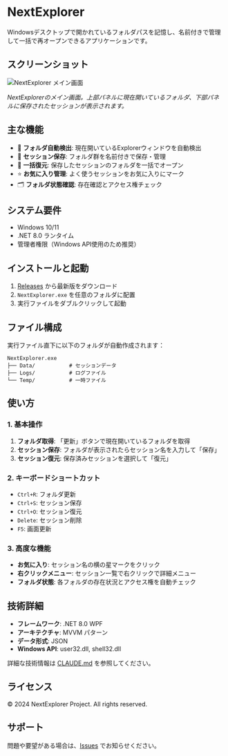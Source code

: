 # NextExplorer

Windowsデスクトップで開かれているフォルダパスを記憶し、名前付きで管理して一括で再オープンできるアプリケーションです。

## スクリーンショット

![NextExplorer メイン画面](スクリーンショット%202025-09-01%20080407.png)

*NextExplorerのメイン画面。上部パネルに現在開いているフォルダ、下部パネルに保存されたセッションが表示されます。*

## 主な機能

- 🔄 **フォルダ自動検出**: 現在開いているExplorerウィンドウを自動検出
- 💾 **セッション保存**: フォルダ群を名前付きで保存・管理
- 📂 **一括復元**: 保存したセッションのフォルダを一括でオープン
- ⭐ **お気に入り管理**: よく使うセッションをお気に入りにマーク
- 🗂️ **フォルダ状態確認**: 存在確認とアクセス権チェック

## システム要件

- Windows 10/11
- .NET 8.0 ランタイム
- 管理者権限（Windows API使用のため推奨）

## インストールと起動

1. [Releases](../../releases) から最新版をダウンロード
2. `NextExplorer.exe` を任意のフォルダに配置
3. 実行ファイルをダブルクリックして起動

## ファイル構成

実行ファイル直下に以下のフォルダが自動作成されます：

```
NextExplorer.exe
├── Data/           # セッションデータ
├── Logs/           # ログファイル
└── Temp/           # 一時ファイル
```

## 使い方

### 1. 基本操作

1. **フォルダ取得**: 「更新」ボタンで現在開いているフォルダを取得
2. **セッション保存**: フォルダが表示されたらセッション名を入力して「保存」
3. **セッション復元**: 保存済みセッションを選択して「復元」

### 2. キーボードショートカット

- `Ctrl+R`: フォルダ更新
- `Ctrl+S`: セッション保存
- `Ctrl+O`: セッション復元
- `Delete`: セッション削除
- `F5`: 画面更新

### 3. 高度な機能

- **お気に入り**: セッション名の横の星マークをクリック
- **右クリックメニュー**: セッション一覧で右クリックで詳細メニュー
- **フォルダ状態**: 各フォルダの存在状況とアクセス権を自動チェック

## 技術詳細

- **フレームワーク**: .NET 8.0 WPF
- **アーキテクチャ**: MVVM パターン
- **データ形式**: JSON
- **Windows API**: user32.dll, shell32.dll

詳細な技術情報は [CLAUDE.md](CLAUDE.md) を参照してください。

## ライセンス

© 2024 NextExplorer Project. All rights reserved.

## サポート

問題や要望がある場合は、[Issues](../../issues) でお知らせください。